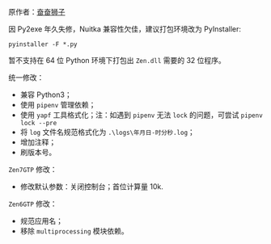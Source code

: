 原作者：[奋奋狮子](http://tieba.baidu.com/home/main?un=%E5%A5%8B%E5%A5%8B%E7%8B%AE%E5%AD%90)

因 Py2exe 年久失修，Nuitka 兼容性欠佳，建议打包环境改为 PyInstaller:

`pyinstaller -F *.py`

暂不支持在 64 位 Python 环境下打包出 `Zen.dll` 需要的 32 位程序。

统一修改：

- 兼容 Python3；
- 使用 `pipenv` 管理依赖；
- 使用 `yapf` 工具格式化；注：如遇到 `pipenv` 无法 `lock` 的问题，可尝试 `pipenv lock --pre`
- 将 `log` 文件名规范格式化为 `.\logs\年月日-时分秒.log`；
- 增加注释；
- 刷版本号。

`Zen7GTP` 修改：

- 修改默认参数：关闭控制台；首位计算量 10k.

`Zen6GTP` 修改：

- 规范应用名；
- 移除 `multiprocessing` 模块依赖。